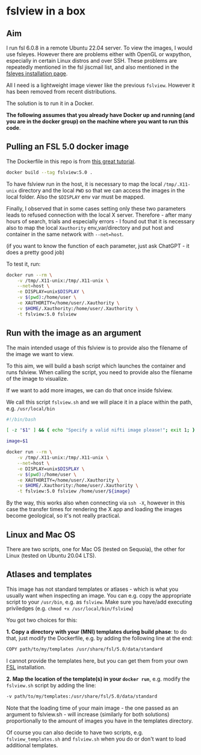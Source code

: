 # fslview in a box

## Aim
I run fsl 6.0.8 in a remote Ubuntu 22.04 server. To view the images, I would use fsleyes. However there are problems either with OpenGL or wxpython, especially in certain Linux distros and over SSH. These problems are repeatedly mentioned in the fsl jiscmail list, and also mentioned in the [fsleyes installation page](https://open.win.ox.ac.uk/pages/fsl/fsleyes/fsleyes/userdoc/install.html).

All I need is a lightweight image viewer like the previous `fslview`. However it has been removed from recent distributions.

The solution is to run it in a Docker. 

**The following assumes that you already have Docker up and running (and you are in the docker group) on the machine where you want to run this code**. 


## Pulling an FSL 5.0 docker image
The Dockerfile in this repo is from [this great tutorial](https://github.com/giulia-berto/docker-tutorial).

```bash
docker build --tag fslview:5.0 .
```

To have fslview run in the host, it is necessary to map the local `/tmp/.X11-unix` directory and the local `PWD` so that we can access the images in the local folder. Also the `$DISPLAY` env var must be mapped. 

Finally, I observed that in some cases setting only these two parameters leads to refused connection with the local X server. Therefore - after many hours of search, trials and especially errors - I found out that it is necessary also to map the local `Xauthority` env_var/directory and put host and container in the same network with `--net=host`. 

(if you want to know the function of each parameter, just ask ChatGPT - it does a pretty good job)

To test it, run:

```bash
docker run --rm \
    -v /tmp/.X11-unix:/tmp/.X11-unix \
    --net=host \
    -e DISPLAY=unix$DISPLAY \
    -v $(pwd):/home/user \
    -e XAUTHORITY=/home/user/.Xauthority \
    -v $HOME/.Xauthority:/home/user/.Xauthority \
    -t fslview:5.0 fslview
```

## Run with the image as an argument
The main intended usage of this fslview is to provide also the filename of the image we want to view.

To this aim, we will build a bash script which launches the container and runs fslview. When calling the script, you need to provide also the filename of the image to visualize.

If we want to add more images, we can do that once inside fslview.

We call this script `fslview.sh` and we will place it in a place within the path, e.g. `/usr/local/bin`


```bash
#!/bin/bash

[ -z "$1" ] && { echo "Specify a valid nifti image please!"; exit 1; }

image=$1

docker run --rm \
    -v /tmp/.X11-unix:/tmp/.X11-unix \
    --net=host \
    -e DISPLAY=unix$DISPLAY \
    -v $(pwd):/home/user \
    -e XAUTHORITY=/home/user/.Xauthority \
    -v $HOME/.Xauthority:/home/user/.Xauthority \
    -t fslview:5.0 fslview /home/user/${image}
```

By the way, this works also when connecting via `ssh -X`, however in this case the transfer times for rendering the X app and loading the images become geological, so it's not really practical.

## Linux and Mac OS 
There are two scripts, one for Mac OS (tested on Sequoia), the other for Linux (tested on Ubuntu 20.04 LTS).

## Atlases and templates
This image has not standard templates or atlases - which is what you usually want when inspecting an image. 
You can e.g. copy the appropriate script to your `/usr/bin`, e.g. as `fslview`. Make sure you have/add executing priviledges (e.g. `chmod +x /usr/local/bin/fslview`)

You got two choices for this:

**1. Copy a directory with your (MNI) templates during build phase**: to do that, just modify the Dockerfile, e.g. by adding the following line at the end:

```bash
COPY path/to/my/templates /usr/share/fsl/5.0/data/standard
```

I cannot provide the templates here, but you can get them from your own [FSL](https://fsl.fmrib.ox.ac.uk/fsl/fslwiki) installation.

**2. Map the location of the template(s) in your `docker run`**, e.g. modify the `fslview.sh` script by adding the line:

```bash
-v path/to/my/templates:/usr/share/fsl/5.0/data/standard
```

Note that the loading time of your main image - the one passed as an argument to fslview.sh - will increase (similarly for both solutions) proportionally to the amount of images you have in the templates directory.

Of course you can also decide to have two scripts, e.g. `fslview_templates.sh` and `fslview.sh` when you do or don't want to load additional templates.








